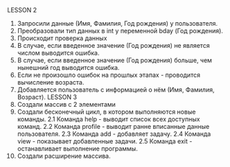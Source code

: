 LESSON 2
1. Запросили данные (Имя, Фамилия, Год рождения) у пользователя.
2. Преобразовали тип данных в int у переменной bday (Год рождения).
3. Происходит проверка данных
4. В случае, если введенное значение (Год рождения) не является числом выводится ошибка.
5. В случае, если введенное значение (Год рождения) больше, чем нынешний год выводится ошибка.
6. Если не произошло ошибок на прошлых этапах - проводится вычисление возраста.
7. Добавляется пользователь с информацией о нём (Имя, Фамилия, Возраст).
LESSON 3                                
1. Создали массив с 2 элементами                           
2. Создали бесконечный цикл, в котором выполняются новые команды.
2.1 Команда help - выводит список всех доступных команд.
2.2 Команда profile - выводит ранне вписанные данные пользователя.
2.3 Команда add - добавляет задачу.
2.4 Команда view - показывает добавленные задачи.
2.5 Команда exit - останавливает выполнение программы.
3. Создали расширение массива.
